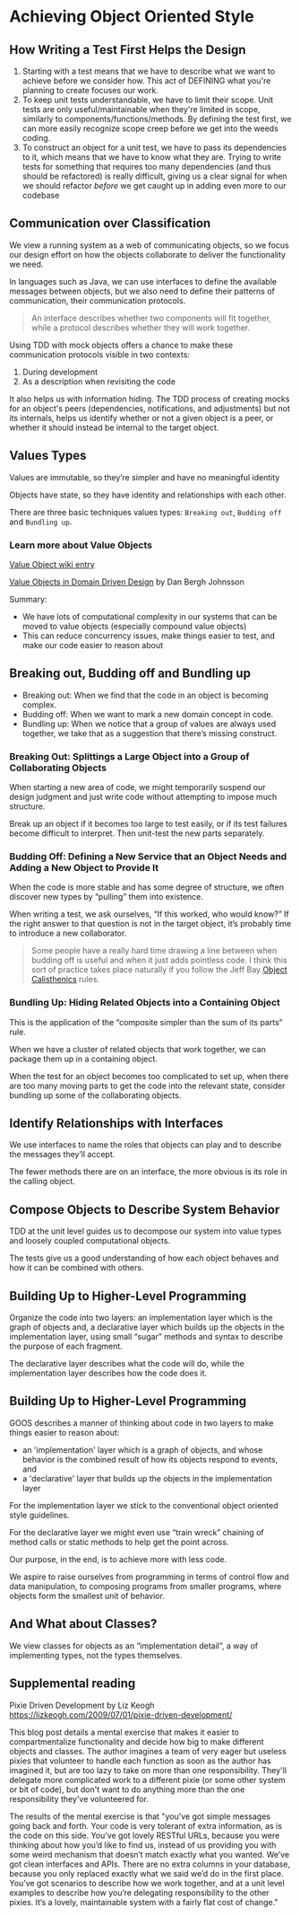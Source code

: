 # Achieving Object Oriented Style

## How Writing a Test First Helps the Design 

1. Starting with a test means that we have to describe what we want to achieve before we consider how.
    This act of DEFINING what you're planning to create focuses our work.
2. To keep unit tests understandable, we have to limit their scope.
    Unit tests are only useful/maintainable when they're limited in scope, similarly to components/functions/methods. By defining the test first, we can more easily recognize scope creep before we get into the weeds coding.
3. To construct an object for a unit test, we have to pass its dependencies to it, which means that we have to know what they are.
    Trying to write tests for something that requires too many dependencies (and thus should be refactored) is really difficult, giving us a clear signal for when we should refactor *before* we get caught up in adding even more to our codebase

## Communication over Classification

We view a running system as a web of communicating objects, so we focus our design effort on how the objects collaborate to deliver the functionality we need.

In languages such as Java, we can use interfaces to define the available messages between objects, but we also need to define their patterns of communication, their communication protocols.

> An interface describes whether two components will fit together, while a protocol describes whether they will work together.

Using TDD with mock objects offers a chance to make these communication protocols visible in two contexts:
1. During development
2. As a description when revisiting the code

It also helps us with information hiding. The TDD process of creating mocks for an object's peers (dependencies, notifications, and adjustments) but not its internals, helps us identify whether or not a given object is a peer, or whether it should instead be internal to the target object.

## Values Types

Values are immutable, so they’re simpler and have no meaningful identity

Objects have state, so they have identity and relationships with each other.

There are three basic techniques values types: `Breaking out`, `Budding off` and `Bundling up`.

### Learn more about Value Objects

[Value Object wiki entry](http://wiki.c2.com/?ValueObject)

[Value Objects in Domain Driven Design](https://vimeo.com/13549100) by Dan Bergh Johnsson

Summary: 

* We have lots of computational complexity in our systems that can be moved to value objects (especially compound value objects)
* This can reduce concurrency issues, make things easier to test, and make our code easier to reason about

## Breaking out, Budding off and Bundling up

* Breaking out: When we find that the code in an object is becoming complex.
* Budding off: When we want to mark a new domain concept in code.
* Bundling up: When we notice that a group of values are always used together, we take that as a suggestion that there’s missing construct.

### Breaking Out: Splittings a Large Object into a Group of Collaborating Objects

When starting a new area of code, we might temporarily suspend our design judgment and just write code without attempting to impose much structure.

Break up an object if it becomes too large to test easily, or if its test failures become difficult to interpret. Then unit-test the new parts separately.

### Budding Off: Defining a New Service that an Object Needs and Adding a New Object to Provide It

When the code is more stable and has some degree of structure, we often discover new types by “pulling” them into existence.

When writing a test, we ask ourselves, “If this worked, who would know?” If the right answer to that question is not in the target object, it’s probably time to introduce a new collaborator.

> Some people have a really hard time drawing a line between when budding off is useful and when it just adds pointless code. I think this sort of practice takes place naturally if you follow the Jeff Bay [Object Calisthenics](https://williamdurand.fr/2013/06/03/object-calisthenics/) rules.

### Bundling Up: Hiding Related Objects into a Containing Object

This is the application of the “composite simpler than the sum of its parts” rule.

When we have a cluster of related objects that work together, we can package them up in a containing object.

When the test for an object becomes too complicated to set up, when there are too many moving parts to get the code into the relevant state, consider bundling up some of the collaborating objects.

## Identify Relationships with Interfaces

We use interfaces to name the roles that objects can play and to describe the messages they’ll accept.

The fewer methods there are on an interface, the more obvious is its role in the calling object.

## Compose Objects to Describe System Behavior

TDD at the unit level guides us to decompose our system into value types and loosely coupled computational objects.

The tests give us a good understanding of how each object behaves and how it can be combined with others.

## Building Up to Higher-Level Programming

Organize the code into two layers: an implementation layer which is the graph of objects and, a declarative layer which builds up the objects in the implementation layer, using small “sugar” methods and syntax to describe the purpose of each fragment.

The declarative layer describes what the code will do, while the implementation layer describes how the code does it.

## Building Up to Higher-Level Programming

GOOS describes a manner of thinking about code in two layers to make things easier to reason about:

* an 'implementation' layer which is a graph of objects, and whose behavior is the combined result of how its objects respond to events, and
* a 'declarative' layer that builds up the objects in the implementation layer

For the implementation layer we stick to the conventional object oriented style guidelines.

For the declarative layer we might even use “train wreck” chaining of method calls or static methods to help get the point across.

Our purpose, in the end, is to achieve more with less code.

We aspire to raise ourselves from programming in terms of control flow and data manipulation, to composing programs from smaller programs, where objects form the smallest unit of behavior.

## And What about Classes?

We view classes for objects as an “implementation detail”, a way of implementing types, not the types themselves.

## Supplemental reading

Pixie Driven Development by Liz Keogh
https://lizkeogh.com/2009/07/01/pixie-driven-development/

This blog post details a mental exercise that makes it easier to compartmentalize functionality and decide how big to make different objects and classes. The author imagines a team of very eager but useless pixies that volunteer to handle each function as soon as the author has imagined it, but are too lazy to take on more than one responsibility. They'll delegate more complicated work to a different pixie (or some other system or bit of code), but don't want to do anything more than the one responsibility they've volunteered for.

The results of the mental exercise is that "you’ve got simple messages going back and forth. Your code is very tolerant of extra information, as is the code on this side. You’ve got lovely RESTful URLs, because you were thinking about how you’d like to find us, instead of us providing you with some weird mechanism that doesn’t match exactly what you wanted. We’ve got clean interfaces and APIs. There are no extra columns in your database, because you only replaced exactly what we said we’d do in the first place. You’ve got scenarios to describe how we work together, and at a unit level examples to describe how you’re delegating responsibility to the other pixies. It’s a lovely, maintainable system with a fairly flat cost of change."
